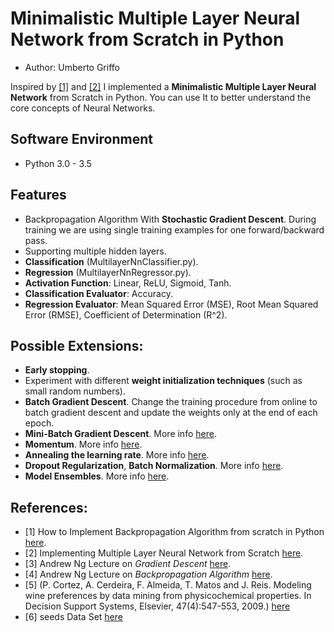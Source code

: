 # Minimalistic Multiple Layer Neural Network from Scratch in Python
* Author: Umberto Griffo

Inspired by <a href="https://machinelearningmastery.com/implement-backpropagation-algorithm-scratch-python/">[1]</a> and <a href="https://github.com/pangolulu/neural-network-from-scratch">[2]</a> I implemented a **Minimalistic Multiple Layer Neural Network** from Scratch in Python.
You can use It to better understand the core concepts of Neural Networks.

## Software Environment
* Python 3.0 - 3.5

## Features
- Backpropagation Algorithm With **Stochastic Gradient Descent**. During training we are using single training examples for one forward/backward pass.
- Supporting multiple hidden layers.
- **Classification** (MultilayerNnClassifier.py).
- **Regression** (MultilayerNnRegressor.py).
- **Activation Function**: Linear, ReLU, Sigmoid, Tanh.
- **Classification Evaluator**: Accuracy.
- **Regression Evaluator**: Mean Squared Error (MSE), Root Mean Squared Error (RMSE), Coefficient of Determination (R^2).

## Possible Extensions:
- **Early stopping**.
- Experiment with different **weight initialization techniques** (such as small random numbers).
- **Batch Gradient Descent**. Change the training procedure from online to batch gradient descent 
  and update the weights only at the end of each epoch.
- **Mini-Batch Gradient Descent**. More info [here](http://cs231n.github.io/optimization-1/#gd).
- **Momentum**. More info [here](http://cs231n.github.io/neural-networks-3/#update).
- **Annealing the learning rate**. More info [here](http://cs231n.github.io/neural-networks-3/#anneal).
- **Dropout Regularization**, **Batch Normalization**. More info [here](http://cs231n.github.io/neural-networks-2/).
- **Model Ensembles**. More info [here](http://cs231n.github.io/neural-networks-3/).

## References:
- [1] How to Implement Backpropagation Algorithm from scratch in Python [here](https://machinelearningmastery.com/implement-backpropagation-algorithm-scratch-python/).
- [2] Implementing Multiple Layer Neural Network from Scratch [here](https://github.com/pangolulu/neural-network-from-scratch).
- [3] Andrew Ng Lecture on *Gradient Descent* [here](http://cs229.stanford.edu/notes/cs229-notes1.pdf).
- [4] Andrew Ng Lecture on *Backpropagation Algorithm* [here](http://cs229.stanford.edu/notes/cs229-notes-backprop.pdf).
- [5] (P. Cortez, A. Cerdeira, F. Almeida, T. Matos and J. Reis. 
Modeling wine preferences by data mining from physicochemical properties. In Decision Support Systems, Elsevier, 47(4):547-553, 2009.) [here](https://archive.ics.uci.edu/ml/datasets/wine+quality)
- [6] seeds Data Set [here](http://archive.ics.uci.edu/ml/datasets/seeds)


